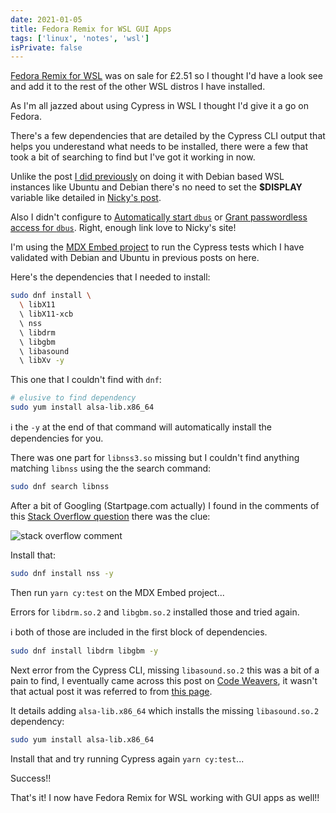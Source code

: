 ```yaml
---
date: 2021-01-05
title: Fedora Remix for WSL GUI Apps
tags: ['linux', 'notes', 'wsl']
isPrivate: false
---
```


[Fedora Remix for WSL] was on sale for £2.51 so I thought I'd have a
look see and add it to the rest of the other WSL distros I have
installed.

As I'm all jazzed about using Cypress in WSL I thought I'd give it a
go on Fedora.

There's a few dependencies that are detailed by the Cypress CLI output
that helps you underestand what needs to be installed, there were a
few that took a bit of searching to find but I've got it working in
now.

Unlike the post [I did previously] on doing it with Debian based WSL
instances like Ubuntu and Debian there's no need to set the
**$DISPLAY** variable like detailed in [Nicky's post].

Also I didn't configure to [Automatically start `dbus`] or [Grant
passwordless access for `dbus`]. Right, enough link love to Nicky's
site!

I'm using the [MDX Embed project] to run the Cypress tests which I
have validated with Debian and Ubuntu in previous posts on here.

Here's the dependencies that I needed to install:

```bash
sudo dnf install \
  \ libX11
  \ libX11-xcb
  \ nss
  \ libdrm
  \ libgbm
  \ libasound
  \ libXv -y
```

This one that I couldn't find with `dnf`:

```bash
# elusive to find dependency
sudo yum install alsa-lib.x86_64
```

ℹ the `-y` at the end of that command will automatically install the
dependencies for you.

There was one part for `libnss3.so` missing but I couldn't find
anything matching `libnss` using the the search command:

```bash
sudo dnf search libnss
```

After a bit of Googling (Startpage.com actually) I found in the
comments of this [Stack Overflow question] there was the clue:

![stack overflow comment]

Install that:

```bash
sudo dnf install nss -y
```

Then run `yarn cy:test` on the MDX Embed project...

Errors for `libdrm.so.2` and `libgbm.so.2` installed those and tried
again.

ℹ both of those are included in the first block of dependencies.

```bash
sudo dnf install libdrm libgbm -y
```

Next error from the Cypress CLI, missing `libasound.so.2` this was a
bit of a pain to find, I eventually came across this post on [Code
Weavers], it wasn't that actual post it was referred to from [this
page].

It details adding `alsa-lib.x86_64` which installs the missing
`libasound.so.2` dependency:

```bash
sudo yum install alsa-lib.x86_64
```

Install that and try running Cypress again `yarn cy:test`...

Success!!

That's it! I now have Fedora Remix for WSL working with GUI apps as
well!!

<!-- Links -->

[fedora remix for wsl]:
  https://www.microsoft.com/en-us/p/fedora-remix-for-wsl/9n6gdm4k2hnc?activetab=pivot:overviewtab
[i did previously]: https://scottspence.com/2020/12/09/gui-with-wsl/
[nicky's post]:
  https://nickymeuleman.netlify.app/blog/gui-on-wsl2-cypress
[automatically start `dbus`]:
  https://nickymeuleman.netlify.app/blog/gui-on-wsl2-cypress#automatically-start-dbus
[grant passwordless access for `dbus`]:
  https://nickymeuleman.netlify.app/blog/gui-on-wsl2-cypress#grant-passwordless-access-for-dbus
[stack overflow question]:
  https://stackoverflow.com/questions/58134793/error-while-loading-shared-libraries-libnss3-so-while-running-gtlab-ci-job-to
[code weavers]:
  https://www.codeweavers.com/support/wiki/Diag/MissingLibAsoundMidi
[this page]:
  https://www.codeweavers.com/support/wiki/Diag/MissingLibAsound
[mdx embed project]: https://github.com/PaulieScanlon/mdx-embed

<!-- Images -->

[stack overflow comment]:
  https://res.cloudinary.com/defkmsrpw/image/upload/q_auto,f_auto/v1614858537/scottspence.com/stack-overflow-comment-55459b70613d9cd30faf38898f07e47d.png
